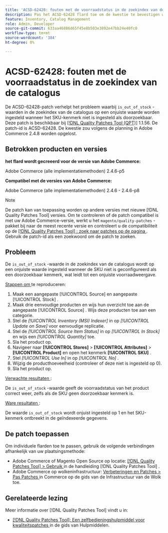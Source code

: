 ```yaml
---
title: 'ACSD-62428: fouten met de voorraadstatus in de zoekindex van de catalogus'
description: Pas het ACSD-62428 flard toe om de kwestie te bevestigen waar de &grave; is_out_of_stock &grave; waarde in de index van het catalogusonderzoek verkeerd wordt geplaatst wanneer SKU niet als doorzoekbaar attribuut is.
feature: Inventory, Catalog Management
role: Admin, Developer
source-git-commit: 633aa46886d65f45e8b503e3892e47bb24e40fc0
workflow-type: tm+mt
source-wordcount: '384'
ht-degree: 0%

---
```


# ACSD-62428: fouten met de voorraadstatus in de zoekindex van de catalogus

De ACSD-62428-patch verhelpt het probleem waarbij `is_out_of_stock` -waarden in de zoekindex van de catalogus op een onjuiste waarde worden ingesteld wanneer het SKU-kenmerk niet is ingesteld als doorzoekbaar. Deze patch is beschikbaar bij [[!DNL Quality Patches Tool (QPT)]](/help/tools/quality-patches-tool/quality-patches-tool-to-self-serve-quality-patches.md) 1.1.56. De patch-id is ACSD-62428. De kwestie zou volgens de planning in Adobe Commerce 2.4.8 worden opgelost.

## Betrokken producten en versies

**het flard wordt gecreeerd voor de versie van Adobe Commerce:**

Adobe Commerce (alle implementatiemethoden) 2.4.6-p5

**Compatibel met de versies van Adobe Commerce:**

Adobe Commerce (alle implementatiemethoden) 2.4.6 - 2.4.6-p8

>[!NOTE]
>
>De patch kan van toepassing worden op andere versies met nieuwe [!DNL Quality Patches Tool] versies. Om te controleren of de patch compatibel is met uw Adobe Commerce-versie, werkt u het `magento/quality-patches` -pakket bij naar de meest recente versie en controleert u de compatibiliteit op de [[!DNL Quality Patches Tool] : zoek naar patches op de pagina ](https://experienceleague.adobe.com/tools/commerce-quality-patches/index.html?lang=nl-NL) . Gebruik de patch-id als een zoekwoord om de patch te zoeken.

## Probleem

De `is_out_of_stock` -waarde in de zoekindex van de catalogus wordt op een onjuiste waarde ingesteld wanneer de SKU niet is geconfigureerd als een doorzoekbaar kenmerk, wat leidt tot een onjuiste voorraadweergave.

<u> Stappen om </u> te reproduceren:

1. Maak een aangepaste [!UICONTROL Source] en aangepaste [!UICONTROL Stock] .
1. Maak drie eenvoudige producten en wijs hun overzicht toe aan de aangepaste [!UICONTROL Source] . Wijs deze producten toe aan een categorie.
1. Stel de *[!UICONTROL Inventory (MSI) Indexer]* in op *[!UICONTROL Update on Save]* voor eenvoudige replicatie.
1. Stel de *[!UICONTROL Source Item Status]* in op *[!UICONTROL In Stock]* en wijs een *[!UICONTROL Quantity]* toe.
1. Sla het product op.
1. Navigeer naar **[!UICONTROL Stores]** > **[!UICONTROL Attributes]** > **[!UICONTROL Product]** en open het kenmerk **[!UICONTROL SKU]** .
1. Stel *[!UICONTROL Use In]* in op *[!UICONTROL No]* .
1. Wijzig de producthoeveelheid (controleer of deze niet is ingesteld op 0).
1. Sla het product op.

<u> Verwachte resultaten </u>:

De `is_out_of_stock` -waarde geeft de voorraadstatus van het product correct weer, zelfs als de SKU geen doorzoekbaar kenmerk is.

<u> Ware resultaten </u>:

De waarde `is_out_of_stock` wordt onjuist ingesteld op 1 en het SKU-kenmerk ontbreekt in de geïndexeerde gegevens.

## De patch toepassen

Om individuele flarden toe te passen, gebruik de volgende verbindingen afhankelijk van uw plaatsingsmethode:

* Adobe Commerce of Magento Open Source op locatie: [[!DNL Quality Patches Tool]  > Gebruik ](/help/tools/quality-patches-tool/usage.md) in de handleiding [!DNL Quality Patches Tool] .
* Adobe Commerce op wolkeninfrastructuur: [ Verbeteringen en Patches > Pas Patches ](https://experienceleague.adobe.com/docs/commerce-cloud-service/user-guide/develop/upgrade/apply-patches.html?lang=nl-NL) in Commerce op de gids van de Infrastructuur van de Wolk toe.

## Gerelateerde lezing

Meer informatie over [!DNL Quality Patches Tool] vindt u in:

* [[!DNL Quality Patches Tool]: Een zelfbedieningshulpmiddel voor kwaliteitspatches ](/help/tools/quality-patches-tool/quality-patches-tool-to-self-serve-quality-patches.md) in de gids van Hulpmiddelen.

